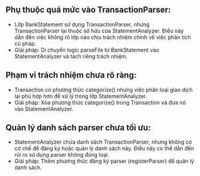 ## Phụ thuộc quá mức vào TransactionParser:

* Lớp BankStatement sử dụng TransactionParser, nhưng TransactionParser lại thuộc sở hữu của StatementAnalyzer. Điều này dẫn đến việc không rõ lớp nào chịu trách nhiệm chính về việc phân tích cú pháp.
* Giải pháp: Di chuyển logic parseFile từ BankStatement vào StatementAnalyzer và tách riêng trách nhiệm.
## Phạm vi trách nhiệm chưa rõ ràng:

* Transaction có phương thức categorize() nhưng việc phân loại giao dịch lại phù hợp hơn để xử lý trong lớp StatementAnalyzer.
* Giải pháp: Xóa phương thức categorize() trong Transaction và đưa nó vào StatementAnalyzer.
## Quản lý danh sách parser chưa tối ưu:

* StatementAnalyzer chứa danh sách TransactionParser, nhưng không có cơ chế để đăng ký hoặc quản lý danh sách này. Điều này có thể dẫn đến rủi ro sử dụng parser không đúng loại.
* Giải pháp: Thêm phương thức đăng ký parser (registerParser) để quản lý danh sách.
